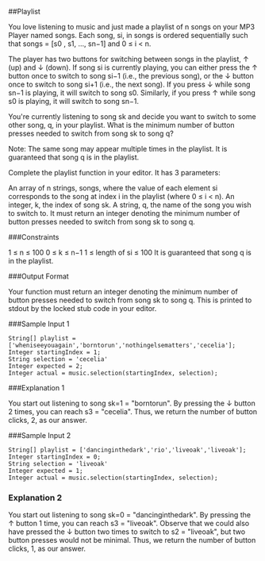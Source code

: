 ##Playlist

You love listening to music and just made a playlist of n songs on your MP3 Player named songs. Each song, si, in songs is ordered sequentially such that songs = [s0 , s1, …, sn−1] and 0 ≤ i < n.

The player has two buttons for switching between songs in the playlist, ↑ (up) and ↓ (down). If song si is currently playing, you can either press the ↑ button once to switch to song si−1  (i.e., the previous song), or the ↓ button once to switch to song si+1 (i.e., the next song). If you press ↓ while song sn−1 is playing, it will switch to song s0. Similarly, if you press ↑ while song s0 is playing, it will switch to song sn−1.

 

You're currently listening to song sk and decide you want to switch to some other song, q, in your playlist. What is the minimum number of button presses needed to switch from song sk to song q?

 

Note: The same song may appear multiple times in the playlist. It is guaranteed that song q is in the playlist.

 

Complete the playlist function in your editor. It has 3 parameters:

An array of n strings, songs, where the value of each element si corresponds to the song at index i in the playlist (where 0 ≤ i < n).
An integer, k, the index of song sk.
A string, q, the name of the song you wish to switch to.
It must return an integer denoting the minimum number of button presses needed to switch from song sk to song q.

 

###Constraints

1 ≤ n ≤ 100
0 ≤ k ≤ n−1
1 ≤ length of si ≤ 100
It is guaranteed that song q is in the playlist.
 

###Output Format

Your function must return an integer denoting the minimum number of button presses needed to switch from song sk to song q. This is printed to stdout by the locked stub code in your editor.

 

###Sample Input 1

```
String[] playlist = ['wheniseeyouagain','borntorun','nothingelsematters','cecelia'];
Integer startingIndex = 1;
String selection = 'cecelia'
Integer expected = 2;
Integer actual = music.selection(startingIndex, selection);
```

###Explanation 1

You start out listening to song sk=1 = "borntorun". By pressing the ↓ button 2 times, you can reach s3 = "cecelia". Thus, we return the number of button clicks, 2, as our answer.

 

###Sample Input 2

```
String[] playlist = ['dancinginthedark','rio','liveoak','liveoak'];
Integer startingIndex = 0;
String selection = 'liveoak'
Integer expected = 1;
Integer actual = music.selection(startingIndex, selection);
```

### Explanation 2

You start out listening to song sk=0 = "dancinginthedark". By pressing the ↑ button 1 time, you can reach s3 = "liveoak". Observe that we could also have pressed the ↓ button two times to switch to s2 = "liveoak", but two button presses would not be minimal. Thus, we return the number of button clicks, 1, as our answer.